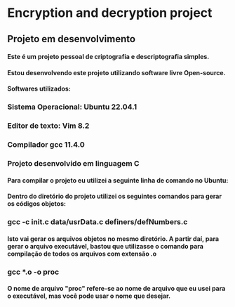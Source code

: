 # Encryption and decryption project

## Projeto em desenvolvimento

#### Este é um projeto pessoal de criptografia e descriptografia simples.

#### Estou desenvolvendo este projeto utilizando software livre Open-source.

#### Softwares utilizados:
### Sistema Operacional: Ubuntu 22.04.1
### Editor de texto: Vim 8.2
### Compilador gcc 11.4.0

### Projeto desenvolvido em linguagem C

#### Para compilar o projeto eu utilizei a seguinte linha de comando no Ubuntu:

#### Dentro do diretório do projeto utilizei os seguintes comandos para gerar os códigos objetos:
### gcc -c init.c data/usrData.c definers/defNumbers.c

#### Isto vai gerar os arquivos objetos no mesmo diretório. A partir daí, para gerar o arquivo executável, bastou que utilizasse o comando para compilação de todos os arquivos com extensão .o
### gcc *.o -o proc

#### O nome de arquivo "proc" refere-se ao nome de arquivo que eu usei para o executável, mas você pode usar o nome que desejar.

